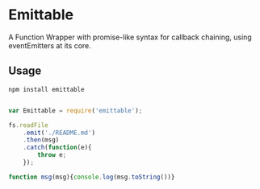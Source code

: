 # Emittable
A Function Wrapper with promise-like syntax for callback chaining, using eventEmitters at its core.

## Usage
```
npm install emittable
```

```javascript

var Emittable = require('emittable');

fs.readFile
	.emit('./README.md')
	.then(msg)
	.catch(function(e){
		throw e;
	});

function msg(msg){console.log(msg.toString())}

```
